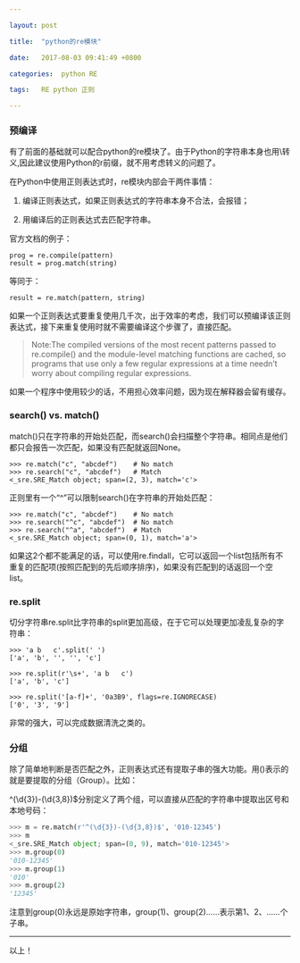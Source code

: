 ```yaml
---

layout: post

title:  "python的re模块"

date:   2017-08-03 09:41:49 +0800

categories:  python RE

tags:   RE python 正则

---
```


### 预编译

有了前面的基础就可以配合python的re模块了。由于Python的字符串本身也用\\转义,因此建议使用Python的r前缀，就不用考虑转义的问题了。

在Python中使用正则表达式时，re模块内部会干两件事情：

1. 编译正则表达式，如果正则表达式的字符串本身不合法，会报错；

2. 用编译后的正则表达式去匹配字符串。

官方文档的例子：

	prog = re.compile(pattern)
	result = prog.match(string)

等同于：

	result = re.match(pattern, string)


如果一个正则表达式要重复使用几千次，出于效率的考虑，我们可以预编译该正则表达式，接下来重复使用时就不需要编译这个步骤了，直接匹配。

>Note:The compiled versions of the most recent patterns passed to re.compile() and the module-level matching functions are cached, so programs that use only a few regular expressions at a time needn’t worry about compiling regular expressions.

如果一个程序中使用较少的话，不用担心效率问题，因为现在解释器会留有缓存。

###  search() vs. match()

match()只在字符串的开始处匹配，而search()会扫描整个字符串。相同点是他们都只会报告一次匹配，如果没有匹配就返回None。

	>>> re.match("c", "abcdef")    # No match
	>>> re.search("c", "abcdef")   # Match
	<_sre.SRE_Match object; span=(2, 3), match='c'>

正则里有一个“^”可以限制search()在字符串的开始处匹配：

	>>> re.match("c", "abcdef")    # No match
	>>> re.search("^c", "abcdef")  # No match
	>>> re.search("^a", "abcdef")  # Match
	<_sre.SRE_Match object; span=(0, 1), match='a'>

如果这2个都不能满足的话，可以使用re.findall，它可以返回一个list包括所有不重复的匹配项(按照匹配到的先后顺序排序)，如果没有匹配到的话返回一个空list。

### re.split

切分字符串re.split比字符串的split更加高级，在于它可以处理更加凌乱复杂的字符串： 

	>>> 'a b   c'.split(' ')
	['a', 'b', '', '', 'c']

	>>> re.split(r'\s+', 'a b   c')
	['a', 'b', 'c']

	>>> re.split('[a-f]+', '0a3B9', flags=re.IGNORECASE)
	['0', '3', '9']

非常的强大，可以完成数据清洗之类的。

### 分组

除了简单地判断是否匹配之外，正则表达式还有提取子串的强大功能。用()表示的就是要提取的分组（Group）。比如：

^(\d{3})-(\d{3,8})$分别定义了两个组，可以直接从匹配的字符串中提取出区号和本地号码：

~~~python
>>> m = re.match(r'^(\d{3})-(\d{3,8})$', '010-12345')
>>> m
<_sre.SRE_Match object; span=(0, 9), match='010-12345'>
>>> m.group(0)
'010-12345'
>>> m.group(1)
'010'
>>> m.group(2)
'12345'
~~~

注意到group(0)永远是原始字符串，group(1)、group(2)……表示第1、2、……个子串。

----

以上！

